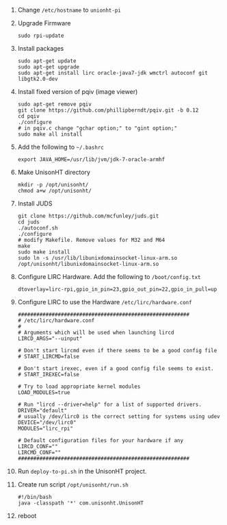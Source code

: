 1. Change `/etc/hostname` to `unionht-pi`
1. Upgrade Firmware

    ```
    sudo rpi-update
    ```

1. Install packages

    ```
    sudo apt-get update
    sudo apt-get upgrade
    sudo apt-get install lirc oracle-java7-jdk wmctrl autoconf git libgtk2.0-dev
    ```

1. Install fixed version of pqiv (image viewer)

    ```
    sudo apt-get remove pqiv
    git clone https://github.com/phillipberndt/pqiv.git -b 0.12
    cd pqiv
    ./configure
    # in pqiv.c change "gchar option;" to "gint option;"
    sudo make all install
    ```

1. Add the following to `~/.bashrc`

    ```
    export JAVA_HOME=/usr/lib/jvm/jdk-7-oracle-armhf
    ```

1. Make UnisonHT directory

    ```
    mkdir -p /opt/unisonht/
    chmod a+w /opt/unisonht/
    ```

1. Install JUDS

    ```
    git clone https://github.com/mcfunley/juds.git
    cd juds
    ./autoconf.sh
    ./configure
    # modify Makefile. Remove values for M32 and M64
    make
    sudo make install
    sudo ln -s /usr/lib/libunixdomainsocket-linux-arm.so /opt/unisonht/libunixdomainsocket-linux-arm.so
    ```

1. Configure LIRC Hardware. Add the following to `/boot/config.txt`

    ```
    dtoverlay=lirc-rpi,gpio_in_pin=23,gpio_out_pin=22,gpio_in_pull=up
    ```

1. Configure LIRC to use the Hardware `/etc/lirc/hardware.conf`

    ```
    ########################################################
    # /etc/lirc/hardware.conf
    #
    # Arguments which will be used when launching lircd
    LIRCD_ARGS="--uinput"
    
    # Don't start lircmd even if there seems to be a good config file
    # START_LIRCMD=false
    
    # Don't start irexec, even if a good config file seems to exist.
    # START_IREXEC=false
    
    # Try to load appropriate kernel modules
    LOAD_MODULES=true
    
    # Run "lircd --driver=help" for a list of supported drivers.
    DRIVER="default"
    # usually /dev/lirc0 is the correct setting for systems using udev
    DEVICE="/dev/lirc0"
    MODULES="lirc_rpi"
    
    # Default configuration files for your hardware if any
    LIRCD_CONF=""
    LIRCMD_CONF=""
    ########################################################
    ```

1. Run `deploy-to-pi.sh` in the UnisonHT project.
1. Create run script `/opt/unisonht/run.sh`

    ```
    #!/bin/bash
    java -classpath '*' com.unisonht.UnisonHT
    ```

1. reboot
